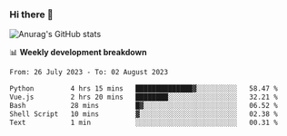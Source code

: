 ### Hi there 👋
![Anurag's GitHub stats](https://github-readme-stats.vercel.app/api?username=jami1024&show_icons=true&theme=radical)

📊 **Weekly development breakdown**
<!--START_SECTION:waka-->

```txt
From: 26 July 2023 - To: 02 August 2023

Python         4 hrs 15 mins   ██████████████▓░░░░░░░░░░   58.47 %
Vue.js         2 hrs 20 mins   ████████░░░░░░░░░░░░░░░░░   32.21 %
Bash           28 mins         █▓░░░░░░░░░░░░░░░░░░░░░░░   06.52 %
Shell Script   10 mins         ▓░░░░░░░░░░░░░░░░░░░░░░░░   02.38 %
Text           1 min           ░░░░░░░░░░░░░░░░░░░░░░░░░   00.31 %
```

<!--END_SECTION:waka-->
<!--
**jami1024/jami1024** is a ✨ _special_ ✨ repository because its `README.md` (this file) appears on your GitHub profile.

Here are some ideas to get you started:

- 🔭 I’m currently working on ...
- 🌱 I’m currently learning ...
- 👯 I’m looking to collaborate on ...
- 🤔 I’m looking for help with ...
- 💬 Ask me about ...
- 📫 How to reach me: ...
- 😄 Pronouns: ...
- ⚡ Fun fact: ...
-->

